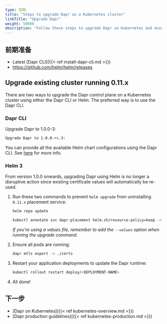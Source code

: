 ```yaml
---
type: 文档
title: "Steps to upgrade Dapr on a Kubernetes cluster"
linkTitle: "Upgrade Dapr"
weight: 50000
description: "Follow these steps to upgrade Dapr on Kubernetes and ensure a smooth upgrade."
---
```


## 前期准备

- Latest [Dapr CLI]({{< ref install-dapr-cli.md >}})
- https://github.com/helm/helm/releases

## Upgrade existing cluster running 0.11.x
There are two ways to upgrade the Dapr control plane on a Kubernetes cluster using either the Dapr CLI or Helm. The preferred way is to use the Dapr CLI.

### Dapr CLI
Upgrade Dapr to 1.0.0-3:

  ```bash
  Upgrade Dapr to 1.0.0-rc.3:
  ```

You can provide all the available Helm chart configurations using the Dapr CLI. See [here](https://github.com/dapr/cli#supplying-helm-values) for more info.

### Helm 3
From version 1.0.0 onwards, upgrading Dapr using Helm is no longer a disruptive action since existing certificate values will automatically be re-used.

1. Run these two commands to prevent `helm upgrade` from uninstalling `0.11.x` placement service:

   ```bash
   helm repo update
   ```

   ```bash
   kubectl annotate svc dapr-placement helm.sh/resource-policy=keep -n dapr-system
   ```
   *If you're using a values file, remember to add the `--values` option when running the upgrade command.*

2. Ensure all pods are running:

   ```bash
   dapr mtls export -o ./certs
   ```

3. Restart your application deployments to update the Dapr runtime:

   ```bash
   kubectl rollout restart deploy/<DEPLOYMENT-NAME>
   ```

4. All done!

## 下一步

- [Dapr on Kubernetes]({{< ref kubernetes-overview.md >}})
- [Dapr production guidelines]({{< ref kubernetes-production.md >}})